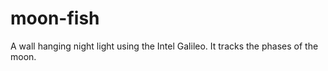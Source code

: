 moon-fish
=========

A wall hanging night light using the Intel Galileo. It tracks the phases of the moon.
